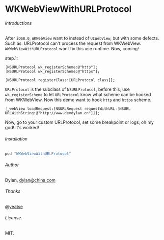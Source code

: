 # WKWebViewWithURLProtocol

###### introductions

After `iOS8.0`, `WKWebView` want to instead of `UIWebView`, but with some defects. Such as: URLProtocol can't process the request from WKWebView.
`WKWebViewWithURLProtocol` want fix this use runtime. Now, coming!

step.1:

```objc
[NSURLProtocol wk_registerScheme:@"http"];
[NSURLProtocol wk_registerScheme:@"https"];

[NSURLProtocol registerClass:[URLProtocol class]];
```

`URLProtocol` is the subclass of `NSURLProtocol`, before this, use `wk_registerScheme` to let `URLProtocol` know what scheme can be hooked from WKWebView. Now this demo want to hook `http` and `https` scheme.

```objc
[_webView loadRequest:[NSURLRequest requestWithURL:[NSURL URLWithString:@"http://www.devdylan.cn"]]];
```

Now, go to your custom URLProtocol, set some breakpoint or logs, oh my god! it's worked!


###### Installation

```ruby
pod "WKWebViewWithURLProtocol"
```

###### Author

Dylan, dylan@china.com

###### Thanks

[@yeatse](https://blog.yeatse.com)

###### License

MIT.



